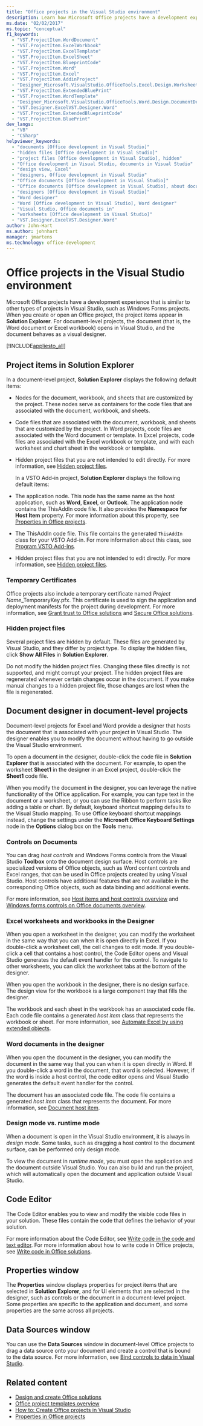 ```yaml
---
title: "Office projects in the Visual Studio environment"
description: Learn how Microsoft Office projects have a development experience that is similar to other types of projects in Visual Studio, such as Windows Forms projects. 
ms.date: "02/02/2017"
ms.topic: "conceptual"
f1_keywords:
  - "VST.ProjectItem.WordDocument"
  - "VST.ProjectItem.ExcelWorkbook"
  - "VST.ProjectItem.ExcelTemplate"
  - "VST.ProjectItem.ExcelSheet"
  - "VST.ProjectItem.BlueprintCode"
  - "VST.ProjectItem.Word"
  - "VST.ProjectItem.Excel"
  - "VST.ProjectItem.AddinProject"
  - "Designer_Microsoft.VisualStudio.OfficeTools.Excel.Design.WorksheetDesigner"
  - "VST.ProjectItem.ExtendedBluePrint"
  - "VST.ProjectItem.WordTemplate"
  - "Designer_Microsoft.VisualStudio.OfficeTools.Word.Design.DocumentDesigner"
  - "VST.Designer.ExcelVST.Designer.Word"
  - "VST.ProjectItem.ExtendedBlueprintCode"
  - "VST.ProjectItem.BluePrint"
dev_langs:
  - "VB"
  - "CSharp"
helpviewer_keywords:
  - "documents [Office development in Visual Studio]"
  - "hidden files [Office development in Visual Studio]"
  - "project files [Office development in Visual Studio], hidden"
  - "Office development in Visual Studio, documents in Visual Studio"
  - "design view, Excel"
  - "designers, Office development in Visual Studio"
  - "Office documents [Office development in Visual Studio]"
  - "Office documents [Office development in Visual Studio], about documents in Visual Studio"
  - "designers [Office development in Visual Studio]"
  - "Word designer"
  - "Word [Office development in Visual Studio], Word designer"
  - "Visual Studio, Office documents in"
  - "worksheets [Office development in Visual Studio]"
  - "VST.Designer.ExcelVST.Designer.Word"
author: John-Hart
ms.author: johnhart
manager: jmartens
ms.technology: office-development
---
```

# Office projects in the Visual Studio environment

  Microsoft Office projects have a development experience that is similar to other types of projects in Visual Studio, such as Windows Forms projects. When you create or open an Office project, the project items appear in **Solution Explorer**. For document-level projects, the document (that is, the Word document or Excel workbook) opens in Visual Studio, and the document behaves as a visual designer.

 [!INCLUDE[appliesto_all](../vsto/includes/appliesto-all-md.md)]

## Project items in Solution Explorer
 In a document-level project, **Solution Explorer** displays the following default items:

- Nodes for the document, workbook, and sheets that are customized by the project. These nodes serve as containers for the code files that are associated with the document, workbook, and sheets.

- Code files that are associated with the document, workbook, and sheets that are customized by the project. In Word projects, code files are associated with the Word document or template. In Excel projects, code files are associated with the Excel workbook or template, and with each worksheet and chart sheet in the workbook or template.

- Hidden project files that you are not intended to edit directly. For more information, see [Hidden project files](#hiddenfiles).

  In a VSTO Add-in project, **Solution Explorer** displays the following default items:

- The application node. This node has the same name as the host application, such as **Word**, **Excel**, or **Outlook**. The application node contains the ThisAddIn code file. It also provides the **Namespace for Host Item** property. For more information about this property, see [Properties in Office projects](../vsto/properties-in-office-projects.md).

- The ThisAddIn code file. This file contains the generated `ThisAddIn` class for your VSTO Add-in. For more information about this class, see [Program VSTO Add-Ins](../vsto/programming-vsto-add-ins.md).

- Hidden project files that you are not intended to edit directly. For more information, see [Hidden project files](#hiddenfiles).

### Temporary Certificates
 Office projects also include a temporary certificate named *Project Name*_TemporaryKey.pfx. This certificate is used to sign the application and deployment manifests for the project during development. For more information, see [Grant trust to Office solutions](../vsto/granting-trust-to-office-solutions.md) and [Secure Office solutions](../vsto/securing-office-solutions.md).

### <a name="hiddenfiles"></a> Hidden project files
 Several project files are hidden by default. These files are generated by Visual Studio, and they differ by project type. To display the hidden files, click **Show All Files** in **Solution Explorer**.

 Do not modify the hidden project files. Changing these files directly is not supported, and might corrupt your project. The hidden project files are regenerated whenever certain changes occur in the document. If you make manual changes to a hidden project file, those changes are lost when the file is regenerated.

## Document designer in document-level projects
 Document-level projects for Excel and Word provide a designer that hosts the document that is associated with your project in Visual Studio. The designer enables you to modify the document without having to go outside the Visual Studio environment.

 To open a document in the designer, double-click the code file in **Solution Explorer** that is associated with the document. For example, to open the worksheet **Sheet1** in the designer in an Excel project, double-click the **Sheet1** code file.

 When you modify the document in the designer, you can leverage the native functionality of the Office application. For example, you can type text in the document or a worksheet, or you can use the Ribbon to perform tasks like adding a table or chart. By default, keyboard shortcut mapping defaults to the Visual Studio mapping. To use Office keyboard shortcut mappings instead, change the settings under the **Microsoft Office Keyboard Settings** node in the **Options** dialog box on the **Tools** menu.

### Controls on Documents
 You can drag *host controls* and Windows Forms controls from the Visual Studio **Toolbox** onto the document design surface. Host controls are specialized versions of Office objects, such as Word content controls and Excel ranges, that can be used in Office projects created by using Visual Studio. Host controls have additional features that are not available in the corresponding Office objects, such as data binding and additional events.

 For more information, see [Host items and host controls overview](../vsto/host-items-and-host-controls-overview.md) and [Windows forms controls on Office documents overview](../vsto/windows-forms-controls-on-office-documents-overview.md).

### Excel worksheets and workbooks in the Designer
 When you open a worksheet in the designer, you can modify the worksheet in the same way that you can when it is open directly in Excel. If you double-click a worksheet cell, the cell changes to edit mode. If you double-click a cell that contains a host control, the Code Editor opens and Visual Studio generates the default event handler for the control. To navigate to other worksheets, you can click the worksheet tabs at the bottom of the designer.

 When you open the workbook in the designer, there is no design surface. The design view for the workbook is a large component tray that fills the designer.

 The workbook and each sheet in the workbook has an associated code file. Each code file contains a generated *host item* class that represents the workbook or sheet. For more information, see [Automate Excel by using extended objects](../vsto/automating-excel-by-using-extended-objects.md).

### Word documents in the designer
 When you open the document in the designer, you can modify the document in the same way that you can when it is open directly in Word. If you double-click a word in the document, that word is selected. However, if the word is inside a host control, the code editor opens and Visual Studio generates the default event handler for the control.

 The document has an associated code file. The code file contains a generated *host item* class that represents the document. For more information, see [Document host item](../vsto/document-host-item.md).

### Design mode vs. runtime mode
 When a document is open in the Visual Studio environment, it is always in *design mode*. Some tasks, such as dragging a host control to the document surface, can be performed only design mode.

 To view the document in *runtime mode*, you must open the application and the document outside Visual Studio. You can also build and run the project, which will automatically open the document and application outside Visual Studio.

## Code Editor
 The Code Editor enables you to view and modify the visible code files in your solution. These files contain the code that defines the behavior of your solution.

 For more information about the Code Editor, see [Write code in the code and text editor](../ide/writing-code-in-the-code-and-text-editor.md). For more information about how to write code in Office projects, see [Write code in Office solutions](../vsto/writing-code-in-office-solutions.md).

## Properties window
 The **Properties** window displays properties for project items that are selected in **Solution Explorer**, and for UI elements that are selected in the designer, such as controls or the document in a document-level project. Some properties are specific to the application and document, and some properties are the same across all projects.

## Data Sources window
 You can use the **Data Sources** window in document-level Office projects to drag a data source onto your document and create a control that is bound to the data source. For more information, see [Bind controls to data in Visual Studio](../data-tools/bind-controls-to-data-in-visual-studio.md).

## Related content

- [Design and create Office solutions](../vsto/designing-and-creating-office-solutions.md)
- [Office project templates overview](../vsto/office-project-templates-overview.md)
- [How to: Create Office projects in Visual Studio](../vsto/how-to-create-office-projects-in-visual-studio.md)
- [Properties in Office projects](../vsto/properties-in-office-projects.md)
